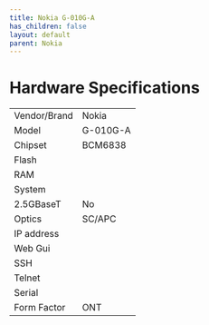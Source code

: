 ```yaml
---
title: Nokia G-010G-A
has_children: false
layout: default
parent: Nokia
---
```


# Hardware Specifications

|                |          |
| -------------- | -------- |
| Vendor/Brand   | Nokia    |
| Model          | G-010G-A |
| Chipset        | BCM6838  |
| Flash          |          |
| RAM            |          |
| System         |          |
| 2.5GBaseT      | No       |
| Optics         | SC/APC   |
| IP address     |          |
| Web Gui        |          |
| SSH            |          |
| Telnet         |          |
| Serial         |          |
| Form Factor    | ONT      |
